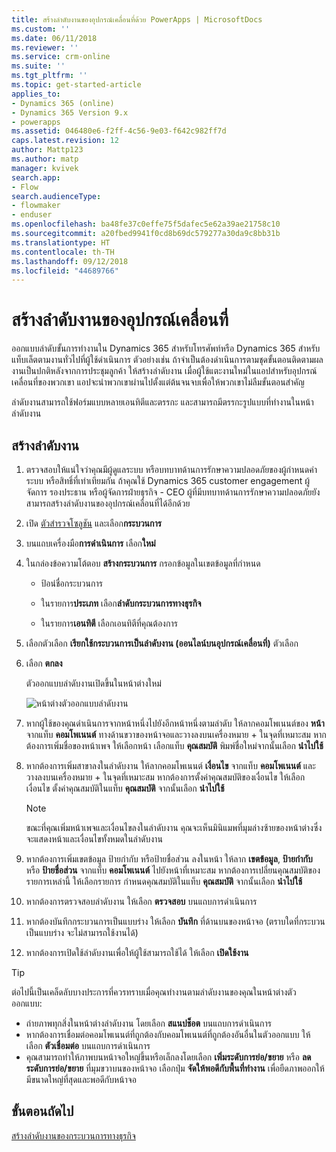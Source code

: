 ```yaml
---
title: สร้างลำดับงานของอุปกรณ์เคลื่อนที่ด้วย PowerApps | MicrosoftDocs
ms.custom: ''
ms.date: 06/11/2018
ms.reviewer: ''
ms.service: crm-online
ms.suite: ''
ms.tgt_pltfrm: ''
ms.topic: get-started-article
applies_to:
- Dynamics 365 (online)
- Dynamics 365 Version 9.x
- powerapps
ms.assetid: 046480e6-f2ff-4c56-9e03-f642c982ff7d
caps.latest.revision: 12
author: Mattp123
ms.author: matp
manager: kvivek
search.app:
- Flow
search.audienceType:
- flowmaker
- enduser
ms.openlocfilehash: ba48fe37c0effe75f5dafec5e62a39ae21758c10
ms.sourcegitcommit: a20fbed9941f0cd8b69dc579277a30da9c8bb31b
ms.translationtype: HT
ms.contentlocale: th-TH
ms.lasthandoff: 09/12/2018
ms.locfileid: "44689766"
---
```

# <a name="create-a-mobile-task-flow"></a>สร้างลำดับงานของอุปกรณ์เคลื่อนที่

ออกแบบลำดับขั้นการทำงานใน Dynamics 365 สำหรับโทรศัพท์หรือ Dynamics 365 สำหรับแท็บเล็ตตามงานทั่วไปที่ผู้ใช้ดำเนินการ ตัวอย่างเช่น ถ้าจำเป็นต้องดำเนินการตามชุดขั้นตอนติดตามผลงานเป็นปกติหลังจากการประชุมลูกค้า ให้สร้างลำดับงาน เมื่อผู้ใช้แตะงานใหม่ในแอปสำหรับอุปกรณ์เคลื่อนที่ของพวกเขา แอปจะนำพวกเขาผ่านไปตั้งแต่ต้นจนจบเพื่อให้พวกเขาไม่ลืมขั้นตอนสำคัญ  
  
 ลำดับงานสามารถใช้ฟอร์มแบบหลายเอนทิตีและตรรกะ และสามารถมีตรรกะรูปแบบที่ทำงานในหน้าลำดับงาน  
  
## <a name="create-a-task-flow"></a>สร้างลำดับงาน
  
1. ตรวจสอบให้แน่ใจว่าคุณมีผู้ดูแลระบบ หรือบทบาทด้านการรักษาความปลอดภัยของผู้กำหนดค่าระบบ หรือสิทธิ์ที่เท่าเทียมกัน ถ้าคุณใช้ Dynamics 365 customer engagement ผู้จัดการ รองประธาน หรือผู้จัดการฝ่ายธุรกิจ - CEO ผู้ที่มีบทบาทด้านการรักษาความปลอดภัยยังสามารถสร้างลำดับงานของอุปกรณ์เคลื่อนที่ได้อีกด้วย 
  
2. เปิด [ตัวสำรวจโซลูชัน](/powerapps/maker/model-driven-apps/advanced-navigation#solution-explorer) และเลือก**กระบวนการ**  
  
3.  บนแถบเครื่องมือ**การดำเนินการ** เลือก**ใหม่**  
  
4.  ในกล่องข้อความโต้ตอบ **สร้างกระบวนการ** กรอกข้อมูลในเขตข้อมูลที่กำหนด  
  
    -   ป้อน่ชื่อกระบวนการ  
  
    -   ในรายการ**ประเภท** เลือก**ลำดับกระบวนการทางธุรกิจ**  
  
    -   ในรายการ**เอนทิตี** เลือกเอนทิตีที่คุณต้องการ  
  
5.  เลือกตัวเลือก **เรียกใช้กระบวนการเป็นลำดับงาน (ออนไลน์บนอุปกรณ์เคลื่อนที่)** ตัวเลือก  
  
6.  เลือก **ตกลง**
  
     ตัวออกแบบลำดับงานเปิดขึ้นในหน้าต่างใหม่  
  
     ![หน้าต่างตัวออกแบบลำดับงาน](media/task-flow-designer-window.png "หน้าต่างตัวออกแบบลำดับงาน") 
  
7.  หากผู้ใช้ของคุณดำเนินการจากหน้าหนึ่งไปยังอีกหน้าหนึ่งตามลำดับ ให้ลากคอมโพเนนต์ของ **หน้า** จากแท็บ **คอมโพเนนต์** ทางด้านขวาของหน้าจอและวางลงบนเครื่องหมาย + ในจุดที่เหมาะสม หากต้องการเพิ่มชื่อของหน้าเพจ ให้เลือกหน้า เลือกแท็บ **คุณสมบัติ** พิมพ์ชื่อใหม่จากนั้นเลือก **นำไปใช้**  
  
8.  หากต้องการเพิ่มสาขาลงในลำดับงาน ให้ลากคอมโพเนนต์ **เงื่อนไข** จากแท็บ **คอมโพเนนต์** และวางลงบนเครื่องหมาย + ในจุดที่เหมาะสม หากต้องการตั้งค่าคุณสมบัติของเงื่อนไข ให้เลือกเงื่อนไข ตั้งค่าคุณสมบัติในแท็บ **คุณสมบัติ** จากนั้นเลือก **นำไปใช้**  
  
    > [!NOTE]
    >  ขณะที่คุณเพิ่มหน้าเพจและเงื่อนไขลงในลำดับงาน คุณจะเห็นมินิแมพที่มุมล่างซ้ายของหน้าต่างซึ่งจะแสดงหน้าและเงื่อนไขทั้งหมดในลำดับงาน  
  
9. หากต้องการเพิ่มเขตข้อมูล ป้ายกำกับ หรือป้ายชื่อส่วน ลงในหน้า ให้ลาก  **เขตข้อมูล**, **ป้ายกำกับ** หรือ **ป้ายชื่อส่วน** จากแท็บ **คอมโพเนนต์** ไปยังหน้าที่เหมาะสม หากต้องการเปลี่ยนคุณสมบัติของรายการเหล่านี้ ให้เลือกรายการ กำหนดคุณสมบัติในแท็บ **คุณสมบัติ** จากนั้นเลือก **นำไปใช้**  
  
10. หากต้องการตรวจสอบลำดับงาน ให้เลือก **ตรวจสอบ** บนแถบการดำเนินการ  
  
11. หากต้องบันทึกกระบวนการเป็นแบบร่าง ให้เลือก **บันทึก** ที่ด้านบนของหน้าจอ (ตราบใดที่กระบวนเป็นแบบร่าง จะไม่สามารถใช้งานได้)  
  
12. หากต้องการเปิดใช้ลำดับงานเพื่อให้ผู้ใช้สามารถใช้ได้ ให้เลือก **เปิดใช้งาน**  
  
> [!TIP]
>  ต่อไปนี้เป็นเคล็ดลับบางประการที่ควรทราบเมื่อคุณทำงานตามลำดับงานของคุณในหน้าต่างตัวออกแบบ:  
>   
> -  ถ่ายภาพทุกสิ่งในหน้าต่างลำดับงาน โดยเลือก **สแนปช็อต** บนแถบการดำเนินการ  
> -  หากต้องการเชื่อมต่อคอมโพเนนต์ที่ถูกต้องกับคอมโพเนนต์ที่ถูกต้องอันอื่นในตัวออกแบบ ให้เลือก **ตัวเชื่อมต่อ** บนแถบการดำเนินการ  
> -  คุณสามารถทำให้ภาพบนหน้าจอใหญ่ขึ้นหรือเล็กลงโดยเลือก **เพิ่มระดับการย่อ/ขยาย** หรือ **ลดระดับการย่อ/ขยาย** ที่มุมขวาบนของหน้าจอ เลือกปุ่ม **จัดให้พอดีกับพื้นที่ทำงาน** เพื่อยืดภาพออกให้มีขนาดใหญ่ที่สุดและพอดีกับหน้าจอ  
  
## <a name="next-steps"></a>ขั้นตอนถัดไป  
 [สร้างลำดับงานของกระบวนการทางธุรกิจ](create-business-process-flow.md)   

